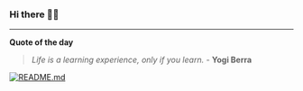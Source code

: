 ### Hi there 👋🏻


---

**Quote of the day**

> *Life is a learning experience, only if you learn.* - **Yogi Berra** 

[![README.md](https://github.com/marcolovazzano/marcolovazzano/actions/workflows/readme.yml/badge.svg?branch=main)](https://github.com/marcolovazzano/marcolovazzano/actions/workflows/readme.yml)
